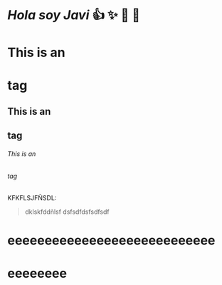 # *Hola soy Javi* :+1: :sparkles: :rocket: :metal:
# This is an <h1> tag
## This is an <h2> tag
###### This is an <h6> tag

KFKFLSJFÑSDL:
>dklskfddñlsf
>dsfsdfdsfsdfsdf

# eeeeeeeeeeeeeeeeeeeeeeeeeeee <h1> eeeeeeee